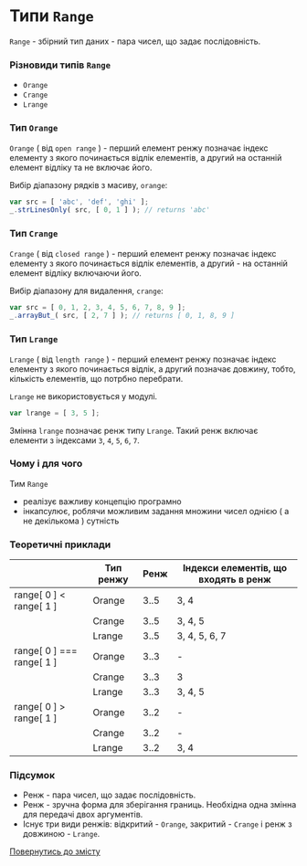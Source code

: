 # Типи <code>Range</code>

<code>Range</code> - збірний тип даних - пара чисел, що задає послідовність.

### Різновиди типів <code>Range</code>

- `Orange`
- `Crange`
- `Lrange`

<!-- ### Види `range`

`Range` можна задати будь-яким `long`-типом. Зазвичай для цього використовується звичайний масив.

```js
let range = [ 2, 5 ];
``` -->

<!-- Вказана змінна `range` позначає ренж. Ренж вказує, що відлік починається з елементу під індексом `2`, а трактування числа `5` визначається видом ренжу. -->

### Тип <code>Orange</code>

`Orange` ( від `open range` ) - перший елемент ренжу позначає індекс елементу з якого починається відлік елементів, а другий на останній елемент відліку та не включає його.

Вибір діапазону рядків з масиву, `orange`:

```js
var src = [ 'abc', 'def', 'ghi' ];
_.strLinesOnly( src, [ 0, 1 ] ); // returns 'abc'
```

### Тип <code>Crange</code>

`Crange` ( від `closed range` ) - перший елемент ренжу позначає індекс елементу з якого починається відлік елементів, а другий - на останній елемент відліку включаючи його.

Вибір діапазону для видалення, `crange`:

```js
var src = [ 0, 1, 2, 3, 4, 5, 6, 7, 8, 9 ];
_.arrayBut_( src, [ 2, 7 ] ); // returns [ 0, 1, 8, 9 ]
```

### Тип <code>Lrange</code>

`Lrange` ( від `length range` ) - перший елемент ренжу позначає індекс елементу з якого починається відлік, а другий позначає довжину, тобто, кількість елементів, що потрбно перебрати.

`Lrange` не використовується у модулі.

```js
var lrange = [ 3, 5 ];
```

Змінна `lrange` позначає ренж типу `Lrange`. Такий ренж включає елементи з індексами `3`, `4`, `5`, `6`, `7`.

### Чому і для чого

Тим `Range`
- реалізує важливу концепцію програмно
- інкапсулює, роблячи можливим задання множини чисел однією ( а не декількома ) сутність

### Теоретичні приклади

|                           | Тип ренжу | Ренж | Індекси елементів, що входять в ренж |
|---------------------------|-----------|------|--------------------------------------|
| range[ 0 ] < range[ 1 ]   | Orange    | 3..5 | 3, 4                                 |
|                           | Crange    | 3..5 | 3, 4, 5                              |
|                           | Lrange    | 3..5 | 3, 4, 5, 6, 7                        |
| range[ 0 ] === range[ 1 ] | Orange    | 3..3 | -                                    |
|                           | Crange    | 3..3 | 3                                    |
|                           | Lrange    | 3..3 | 3, 4, 5                              |
| range[ 0 ] > range[ 1 ]   | Orange    | 3..2 | -                                    |
|                           | Crange    | 3..2 | -                                    |
|                           | Lrange    | 3..2 | 3, 4                                 |

### Підсумок

- Ренж - пара чисел, що задає послідовність.
- Ренж - зручна форма для зберігання границь. Необхідна одна змінна для передачі двох аргументів.
- Існує три види ренжів: відкритий - `Orange`, закритий - `Crange` i ренж з довжиною - `Lrange`.

[Повернутись до змісту](../README.md#Концепції)
